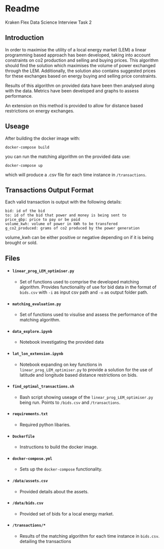 # Readme

Kraken Flex Data Science Interview Task 2

## Introduction

In order to maximise the utility of a local energy market (LEM) a linear programming based approach has been developed, taking into account constraints on co2 production and selling and buying prices. This algorithm should find the solution which maximises the volume of power exchanged through the LEM. Additionally, the solution also contains suggested prices for these exchanges based on energy buying and selling price constraints.

Results of this algorithm on provided data have been then analysed along with the data. Metrics have been developed and graphs to assess performance.

An extension on this method is provided to allow for distance based restrictions on energy exchanges.

## Useage

After building the docker image with:

`docker-compose build`

you can run the matching algorithm on the provided data use:

`docker-compose up`

which will produce a .csv file for each time instance in `/transactions`.

## Transactions Output Format

Each valid transaction is output with the following details:
```
bid: id of the bid
to: id of the bid that power and money is being sent to
price_gbp: price to pay or be paid
volume_kwh: volume of power in kWh to be transfered
g_co2_produced: grams of co2 produced by the power generation
```
volume_kwh can be either positive or negative depending on if it is being brought or sold.

## Files

- #### `linear_prog_LEM_optimiser.py`
    - Set of functions used to comprise the developed matching algorithm. Provides functionality of use for bid data in the format of `bids.csv` with `-i` as input csv path and `-o` as output folder path.
- #### `matching_evaluation.py`
    - Set of functions used to visulise and assess the performance of the matching algorithm.
- #### `data_explore.ipynb`
    - Notebook investigating the provided data 
- #### `lat_lon_extension.ipynb`
    - Notebook expanding on key functions in `linear_prog_LEM_optimiser.py` to provide a solution for the use of latitude and longitude based distance restrictions on bids.
- #### `find_optimal_transactions.sh`
    - Bash script showing useage of the `linear_prog_LEM_optimiser.py` being run. Points to `/bids.csv` and `/transactions`.
- #### `requirements.txt`
    - Required python libaries.
- #### `Dockerfile`
    - Instructions to build the docker image.
- #### `docker-compose.yml`
    - Sets up the `docker-compose` functionality.
- #### `/data/assets.csv`
    - Provided details about the assets.
- #### `/data/bids.csv`
    - Provided set of bids for a local energy market.
- #### `/transactions/*`
    - Results of the matching algorithm for each time instance in `bids.csv`. detailing the transactions